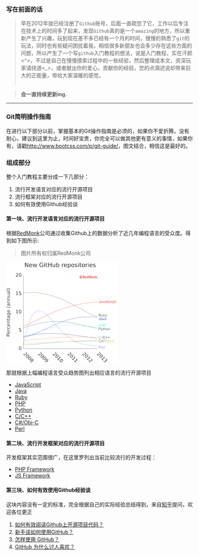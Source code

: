 ### 写在前面的话

> 早在2012年就已经注册了`Github`账号，后面一直疏忽了它，工作以后专注在技术上的时间多了起来，发现`Github`真的是一个`amazing`的地方，所以重新产生了兴趣，玩到现在差不多已经有一个月的时间，慢慢的熟悉了`git`的玩法，同时也有些疑问困扰着我，相信很多新朋友也会多少存在这些方面的问题，所以产生了一个写`github`入门教程的想法，说是入门教程，实在汗颜<^>，不过是自己在慢慢摸索过程中的一些经验，然后整理成本文，资深玩家请绕道<_>，或者献出你的爱心，贡献你的经验，您的点滴述说却带来巨大的正能量，带给大家温暖的感觉。
<br /><br />

> **会一直持续更新ing.**


---

### Git简明操作指南
在进行以下部分以前，掌握基本的Git操作指南是必须的，如果你不爱折腾，没有耐心，建议到这里为止，时间好宝贵，你完全可以做其他更有意义的事情，如果你有，请戳<http://www.bootcss.com/p/git-guide/>，图文结合，相信这是最好的。


### 组成部分

整个入门教程主要分成一下几部分：

1. 流行开发语言对应的流行开源项目
2. 流行框架对应的流行开源项目
3. 如何有效使用Github经验谈 

#### 第一块、流行开发语言对应的流行开源项目
根据[RedMonk](http://redmonk.com/dberkholz/2014/05/02/github-language-trends-and-the-fragmenting-landscape/)公司通过收集Github上的数据分析了近几年编程语言的受众度。得到如下图所示:
> 图片所有权归属RedMonk公司

![Code](/images/code-rank-2.png)

那就根据上幅编程语言受众趋势图列出相应语言的流行开源项目

- [JavaScript](language/javascript.md)
- [Java](language/java.md)
- [Ruby](language/ruby.md)
- [PHP](language/php.md)
- [Python](language/python.md)
- [C/C++](language/c-c_plus.md)
- [C#/Obj-C](language/obj-c.md)
- [Perl](language/perl.md)

#### 第二块、流行开发框架对应的流行开源项目
开发框架其实范围很广，在这里罗列出当前比较流行的开发过程：

- [PHP Framework](php-framework.md)
- [JS Framework](js-framework.md)

#### 第三块、如何有效使用Github经验谈
这块内容没有一定的标准，完全根据自己的实际经验总结得到，来自[知乎](http://www.zhihu.com/)提问，欢迎各位更正

1. [如何有效阅读Github上开源项目代码？](http://www.zhihu.com/question/26480537)
2. [新手该如何使用GitHub？](http://www.zhihu.com/question/21669554)
3. [怎样使用 GitHub？](http://www.zhihu.com/question/20070065)
4. [GitHub 为什么讨人喜欢？](http://www.zhihu.com/question/19776649)


